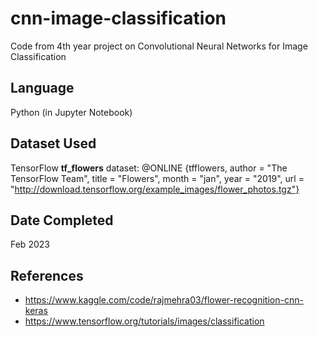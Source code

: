 # cnn-image-classification
Code from 4th year project on Convolutional Neural Networks for Image Classification

## Language
Python (in Jupyter Notebook)

## Dataset Used
TensorFlow **tf_flowers**  dataset: @ONLINE {tfflowers,
author = "The TensorFlow Team",
title = "Flowers",
month = "jan",
year = "2019",
url = "http://download.tensorflow.org/example_images/flower_photos.tgz"}

## Date Completed
Feb 2023

## References
- https://www.kaggle.com/code/rajmehra03/flower-recognition-cnn-keras
- https://www.tensorflow.org/tutorials/images/classification
